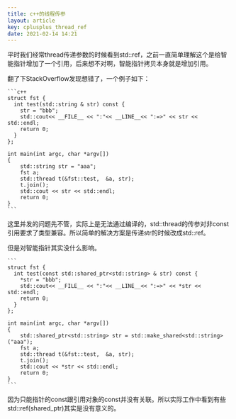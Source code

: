 ```yaml
---
title: c++的线程传参
layout: article
key: cplusplus_thread_ref
date: 2021-02-14 14:21
---
```


平时我们经常thread传递参数的时候看到std::ref，之前一直简单理解这个是给智能指针增加了一个引用，后来想不对啊，智能指针拷贝本身就是增加引用。

翻了下StackOverflow发现想错了，一个例子如下：


	```c++
	struct fst {
	  int test(std::string & str) const {
	    str = "bbb";
	    std::cout<< __FILE__ << ":"<< __LINE__<< ":=>" << str << std::endl;
	    return 0;
	  }
	};

	int main(int argc, char *argv[])
	{
	    std::string str = "aaa";
	    fst a;
	    std::thread t(&fst::test,  &a, str);
	    t.join();
	    std::cout << str << std::endl;
	    return 0;
	}
	```

这里并发的问题先不管，实际上是无法通过编译的，std::thread的传参对非const引用要求了类型兼容。所以简单的解决方案是传递str的时候改成std::ref。

但是对智能指针其实没什么影响。

	```
	struct fst {
	  int test(const std::shared_ptr<std::string> & str) const {
	    *str = "bbb";
	    std::cout<< __FILE__ << ":"<< __LINE__<< ":=>" << *str << std::endl;
	    return 0;
	  }
	};

	int main(int argc, char *argv[])
	{
	    std::shared_ptr<std::string> str = std::make_shared<std::string>("aaa");
	    fst a;
	    std::thread t(&fst::test,  &a, str);
	    t.join();
	    std::cout << *str << std::endl;
	    return 0;
	}
	```

因为只能指针的const跟引用对象的const并没有关联。所以实际工作中看到有些std::ref(shared_ptr)其实是没有意义的。

